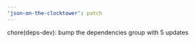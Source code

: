 ```yaml
---
'json-on-the-clocktower': patch
---
```


chore(deps-dev): bump the dependencies group with 5 updates
